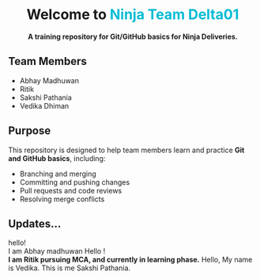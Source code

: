 <h1 align="center"> Welcome to <span style="color:#00bcd4;">Ninja Team Delta01</span></h1>

<p align="center"><b>A training repository for Git/GitHub basics for Ninja Deliveries.</b></p>


##  Team Members
<ul>
  <li>Abhay Madhuwan</li>
  <li>Ritik</li>
  <li>Sakshi Pathania</li>
  <li>Vedika Dhiman</li>
</ul>


##  Purpose
This repository is designed to help team members learn and practice <b>Git and GitHub basics</b>, including:
-  Branching and merging  
-  Committing and pushing changes  
-  Pull requests and code reviews  
- Resolving merge conflicts  


## Updates...

hello! <br> I am Abhay madhuwan 
Hello ! <br> <b>I am Ritik pursuing MCA, and currently in learning phase.</b>
Hello, My name is Vedika.
This is me Sakshi Pathania.


